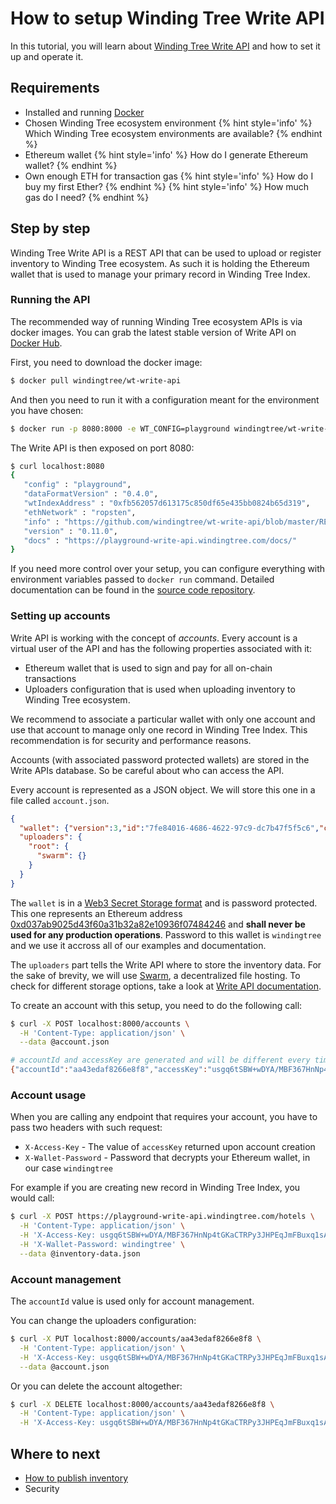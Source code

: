 # How to setup Winding Tree Write API

In this tutorial, you will learn about
[Winding Tree Write API](https://github.com/windingtree/wt-write-api) and
how to set it up and operate it.

## Requirements

- Installed and running [Docker](https://www.docker.com)
- Chosen Winding Tree ecosystem environment
{% hint style='info' %}
Which Winding Tree ecosystem environments are available?
{% endhint %}
- Ethereum wallet
{% hint style='info' %}
How do I generate Ethereum wallet?
{% endhint %}
- Own enough ETH for transaction gas
{% hint style='info' %}
How do I buy my first Ether?
{% endhint %}
{% hint style='info' %}
How much gas do I need?
{% endhint %}

## Step by step

Winding Tree Write API is a REST API that can be used to
upload or register inventory to Winding Tree ecosystem. As
such it is holding the Ethereum wallet that is used to manage
your primary record in Winding Tree Index.

### Running the API

The recommended way of running Winding Tree ecosystem APIs is via
docker images. You can grab the latest stable version of Write API
on [Docker Hub](https://hub.docker.com/u/windingtree/).

First, you need to download the docker image:

```sh
$ docker pull windingtree/wt-write-api
```

And then you need to run it with a configuration meant for the
environment you have chosen:

```sh
$ docker run -p 8080:8000 -e WT_CONFIG=playground windingtree/wt-write-api
```

The Write API is then exposed on port 8080:

```sh
$ curl localhost:8080
{
   "config" : "playground",
   "dataFormatVersion" : "0.4.0",
   "wtIndexAddress" : "0xfb562057d613175c850df65e435bb0824b65d319",
   "ethNetwork" : "ropsten",
   "info" : "https://github.com/windingtree/wt-write-api/blob/master/README.md",
   "version" : "0.11.0",
   "docs" : "https://playground-write-api.windingtree.com/docs/"
}
```

If you need more control over your setup, you can configure everything with
environment variables passed to `docker run` command. Detailed documentation
can be found in the [source code repository](https://github.com/windingtree/wt-write-api#running-node-against-ropsten-testnet-contract).

### Setting up accounts

Write API is working with the concept of *accounts*. Every account
is a virtual user of the API and has the following properties
associated with it:

- Ethereum wallet that is used to sign and pay for all on-chain transactions
- Uploaders configuration that is used when uploading inventory to Winding Tree
ecosystem.

We recommend to associate a particular wallet with only one account and use that
account to manage only one record in Winding Tree Index. This recommendation
is for security and performance reasons.

Accounts (with associated password protected wallets) are stored in the Write
APIs database. So be careful about who can access the API.

Every account is represented as a JSON object. We will store this one in a file
called `account.json`.

```json
{
  "wallet": {"version":3,"id":"7fe84016-4686-4622-97c9-dc7b47f5f5c6","crypto":{"ciphertext":"ef9dcce915eeb0c4f7aa2bb16b9ae6ce5a4444b4ed8be45d94e6b7fe7f4f9b47","cipherparams":{"iv":"31b12ef1d308ea1edacc4ab00de80d55"},"cipher":"aes-128-ctr","kdf":"scrypt","kdfparams":{"dklen":32,"salt":"d06ccd5d9c5d75e1a66a81d2076628f5716a3161ca204d92d04a42c057562541","n":8192,"r":8,"p":1},"mac":"2c30bc373c19c5b41385b85ffde14b9ea9f0f609c7812a10fdcb0a565034d9db"}},
  "uploaders": {
    "root": {
      "swarm": {}
    }
  }
}
```

The `wallet` is in a [Web3 Secret Storage format](https://github.com/ethereum/wiki/wiki/Web3-Secret-Storage-Definition)
and is password protected. This one
represents an Ethereum address [0xd037ab9025d43f60a31b32a82e10936f07484246](https://ropsten.etherscan.io/address/0xd037ab9025d43f60a31b32a82e10936f07484246)
and **shall never be used for any production operations**. Password to this
wallet is `windingtree` and we use it accross all of our examples and documentation.

The `uploaders` part tells the Write API where to store the inventory data.
For the sake of brevity, we will use [Swarm](https://swarm-gateways.net/bzz:/theswarm.eth/),
a decentralized file hosting. To check for different storage options, take
a look at [Write API documentation](https://github.com/windingtree/wt-write-api#uploaders).

To create an account with this setup, you need to do the following call:

```sh
$ curl -X POST localhost:8000/accounts \
  -H 'Content-Type: application/json' \
  --data @account.json

# accountId and accessKey are generated and will be different every time
{"accountId":"aa43edaf8266e8f8","accessKey":"usgq6tSBW+wDYA/MBF367HnNp4tGKaCTRPy3JHPEqJmFBuxq1sA7UhFOpuV80ngC"}
```

### Account usage

When you are calling any endpoint that requires your account, you have to pass
two headers with such request:

- `X-Access-Key` - The value of `accessKey` returned upon account creation
- `X-Wallet-Password` - Password that decrypts your Ethereum wallet, in our case `windingtree`

For example if you are creating new record in Winding Tree Index, you would call:

```sh
$ curl -X POST https://playground-write-api.windingtree.com/hotels \
  -H 'Content-Type: application/json' \
  -H 'X-Access-Key: usgq6tSBW+wDYA/MBF367HnNp4tGKaCTRPy3JHPEqJmFBuxq1sA7UhFOpuV80ngC' \
  -H 'X-Wallet-Password: windingtree' \
  --data @inventory-data.json
```

### Account management

The `accountId` value is used only for account management.

You can change the uploaders configuration:

```sh
$ curl -X PUT localhost:8000/accounts/aa43edaf8266e8f8 \
  -H 'Content-Type: application/json' \
  -H 'X-Access-Key: usgq6tSBW+wDYA/MBF367HnNp4tGKaCTRPy3JHPEqJmFBuxq1sA7UhFOpuV80ngC' \
  --data @account.json
```

Or you can delete the account altogether:

```sh
$ curl -X DELETE localhost:8000/accounts/aa43edaf8266e8f8 \
  -H 'Content-Type: application/json' \
  -H 'X-Access-Key: usgq6tSBW+wDYA/MBF367HnNp4tGKaCTRPy3JHPEqJmFBuxq1sA7UhFOpuV80ngC'
```

## Where to next

- [How to publish inventory](how-to-publish-inventory.md)
- Security

